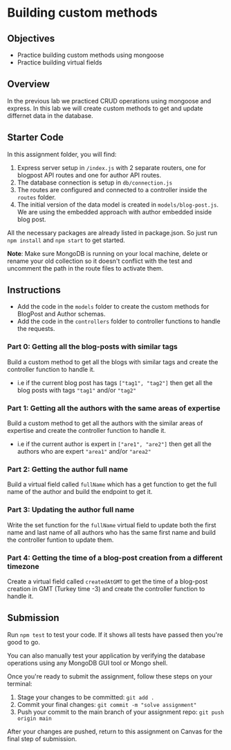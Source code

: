 # Building custom methods

## Objectives

- Practice building custom methods using mongoose
- Practice building virtual fields

## Overview

In the previous lab we practiced CRUD operations using mongoose and express. In this lab we will create custom methods to get and update differnet data in the database.

## Starter Code

In this assignment folder, you will find:

1. Express server setup in `/index.js` with 2 separate routers, one for blogpost API routes and one for author API routes.
2. The database connection is setup in `db/connection.js`
3. The routes are configured and connected to a controller inside the `routes` folder.
4. The initial version of the data model is created in `models/blog-post.js`. We are using the embedded approach with author embedded inside blog post.

All the necessary packages are already listed in package.json. So just run `npm install` and `npm start` to get started.

**Note**: Make sure MongoDB is running on your local machine, delete or rename your old collection so it doesn't conflict with the test and uncomment the path in the route files to activate them.

## Instructions

- Add the code in the `models` folder to create the custom methods for BlogPost and Author schemas.
- Add the code in the `controllers` folder to controller functions to handle the requests.

### Part 0: Getting all the blog-posts with similar tags

Build a custom method to get all the blogs with similar tags and create the controller function to handle it.

- i.e if the current blog post has tags `["tag1", "tag2"]` then get all the blog posts with tags `"tag1"` and/or `"tag2"`

### Part 1: Getting all the authors with the same areas of expertise

Build a custom method to get all the authors with the similar areas of expertise and create the controller function to handle it.

- i.e if the current author is expert in `["are1", "are2"]` then get all the authors who are expert `"area1"` and/or `"area2"`

### Part 2: Getting the author full name

Build a virtual field called `fullName` which has a get function to get the full name of the author and build the endpoint to get it.

### Part 3: Updating the author full name

Write the set function for the `fullName` virtual field to update both the first name and last name of all authors who has the same first name and build the controller funtion to update them.

### Part 4: Getting the time of a blog-post creation from a different timezone

Create a virtual field called `createdAtGMT` to get the time of a blog-post creation in GMT (Turkey time -3) and create the controller function to handle it.

## Submission

Run `npm test` to test your code. If it shows all tests have passed then you're good to go.

You can also manually test your application by verifying the database operations using any MongoDB GUI tool or Mongo shell.

Once you're ready to submit the assignment, follow these steps on your terminal:

1. Stage your changes to be committed: `git add .`
2. Commit your final changes: `git commit -m "solve assignment"`
3. Push your commit to the main branch of your assignment repo: `git push origin main`

After your changes are pushed, return to this assignment on Canvas for the final step of submission.
